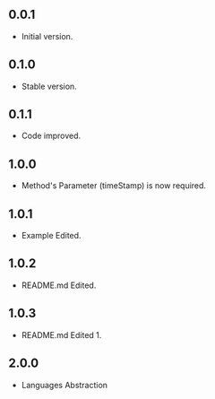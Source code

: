 ## 0.0.1

- Initial version.

## 0.1.0

- Stable version.

## 0.1.1

- Code improved.

## 1.0.0

- Method's Parameter (timeStamp) is now required.

## 1.0.1

- Example Edited.

## 1.0.2

- README.md Edited.

## 1.0.3

- README.md Edited 1.

## 2.0.0

- Languages Abstraction